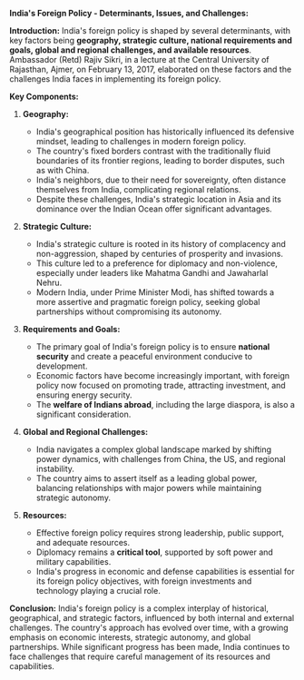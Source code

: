 **India's Foreign Policy - Determinants, Issues, and Challenges:**

**Introduction:**
India's foreign policy is shaped by several determinants, with key factors being **geography, strategic culture, national requirements and goals, global and regional challenges, and available resources**. Ambassador (Retd) Rajiv Sikri, in a lecture at the Central University of Rajasthan, Ajmer, on February 13, 2017, elaborated on these factors and the challenges India faces in implementing its foreign policy.

**Key Components:**

1. **Geography:**
   - India's geographical position has historically influenced its defensive mindset, leading to challenges in modern foreign policy.
   - The country's fixed borders contrast with the traditionally fluid boundaries of its frontier regions, leading to border disputes, such as with China.
   - India's neighbors, due to their need for sovereignty, often distance themselves from India, complicating regional relations.
   - Despite these challenges, India's strategic location in Asia and its dominance over the Indian Ocean offer significant advantages.

2. **Strategic Culture:**
   - India's strategic culture is rooted in its history of complacency and non-aggression, shaped by centuries of prosperity and invasions.
   - This culture led to a preference for diplomacy and non-violence, especially under leaders like Mahatma Gandhi and Jawaharlal Nehru.
   - Modern India, under Prime Minister Modi, has shifted towards a more assertive and pragmatic foreign policy, seeking global partnerships without compromising its autonomy.

3. **Requirements and Goals:**
   - The primary goal of India's foreign policy is to ensure **national security** and create a peaceful environment conducive to development.
   - Economic factors have become increasingly important, with foreign policy now focused on promoting trade, attracting investment, and ensuring energy security.
   - The **welfare of Indians abroad**, including the large diaspora, is also a significant consideration.

4. **Global and Regional Challenges:**
   - India navigates a complex global landscape marked by shifting power dynamics, with challenges from China, the US, and regional instability.
   - The country aims to assert itself as a leading global power, balancing relationships with major powers while maintaining strategic autonomy.

5. **Resources:**
   - Effective foreign policy requires strong leadership, public support, and adequate resources.
   - Diplomacy remains a **critical tool**, supported by soft power and military capabilities.
   - India's progress in economic and defense capabilities is essential for its foreign policy objectives, with foreign investments and technology playing a crucial role.

**Conclusion:**
India's foreign policy is a complex interplay of historical, geographical, and strategic factors, influenced by both internal and external challenges. The country's approach has evolved over time, with a growing emphasis on economic interests, strategic autonomy, and global partnerships. While significant progress has been made, India continues to face challenges that require careful management of its resources and capabilities.